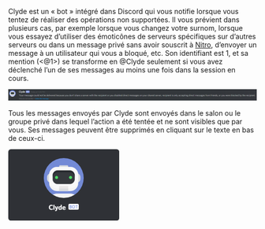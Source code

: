 <!-- TITLE: [FR] Clyde -->
<!-- SUBTITLE: Le bot Discord -->

Clyde est un « bot » intégré dans Discord qui vous notifie lorsque vous tentez de réaliser des opérations non supportées. Il vous prévient dans plusieurs cas, par exemple lorsque vous changez votre surnom, lorsque vous essayez d’utiliser des émoticônes de serveurs spécifiques sur d’autres serveurs ou dans un message privé sans avoir souscrit à [Nitro](/fr/nitro), d’envoyer un message à un utilisateur qui vous a bloqué, etc. Son identifiant est 1, et sa mention (<@1>) se transforme en @Clyde seulement si vous avez déclenché l’un de ses messages au moins une fois dans la session en cours.

![Clyde : Message](/uploads/clyde/clyde-1.png "Clyde : Message")

Tous les messages envoyés par Clyde sont envoyés dans le salon ou le groupe privé dans lequel l’action a été tentée et ne sont visibles que par vous. Ses messages peuvent être supprimés en cliquant sur le texte en bas de ceux-ci.

![Clyde : Profil](/uploads/clyde/newclyde.png "Profil de Clyde")